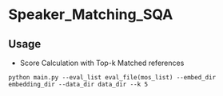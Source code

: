 # Speaker_Matching_SQA

## Usage
- Score Calculation with Top-k Matched references
```
python main.py --eval_list eval_file(mos_list) --embed_dir embedding_dir --data_dir data_dir --k 5 

```
